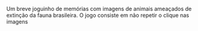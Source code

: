 Um breve joguinho de memórias com imagens de animais ameaçados de extinção da fauna brasileira.
O jogo consiste em não repetir o clique nas imagens 
